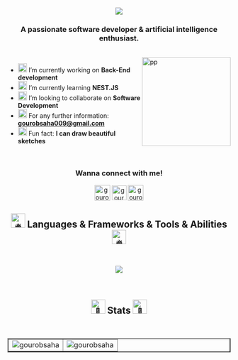 <h1 align="center">
  <a href="https://git.io/typing-svg">
    <img src="https://readme-typing-svg.herokuapp.com/?font=Rubik+Doodle+Shadow&size=25&pause=1000&color=F78518&center=true&vCenter=true&random=false&width=450&lines=Hello,+There!+👋;+May+the+force+be+wtih+you!;&center=true&size=25">
  </a>
</h1>
<div align="center">
  
</div>
<h3 align="center">A passionate software developer & artificial intelligence enthusiast.</h3>
<br/>


<img align="right" width="200" src="https://i.ibb.co/16Yt9HN/Gourob-2.png" alt="pp" />

- <img src="https://fonts.gstatic.com/s/e/notoemoji/latest/1f680/512.gif" alt="🚀" height="20"> I’m currently working on **Back-End development**
- <img src="https://fonts.gstatic.com/s/e/notoemoji/latest/1f331/512.gif" alt="🌱" height="20"> I’m currently learning **NEST.JS**
- <img src="https://fonts.gstatic.com/s/e/notoemoji/latest/270c_1f3fc/512.gif" alt="✌" height="20"> I’m looking to collaborate on **Software Development**
- <img src="https://fonts.gstatic.com/s/e/notoemoji/latest/1f6ce_fe0f/512.gif" alt="🛎" height="20"> For any further information: **gourobsaha009@gmail.com**
- <img src="https://fonts.gstatic.com/s/e/notoemoji/latest/1f48e/512.gif" alt="💎" height="20"> Fun fact: **I can draw beautiful sketches**

<br/>
<h3 align="center">Wanna connect with me!</h3>
<p align="center">
<a href="https://www.linkedin.com/in/gourob-saha-surjo-632751200/" target="_blank"><img align="center" src="https://img.icons8.com/color/48/000000/linkedin.png" alt="gourob-saha-632751200" width="35" /></a>
<a href="https://fb.com/surjo.saha.547" target="_blank"><img align="center" src="https://img.icons8.com/fluency/48/000000/facebook-new.png" alt="gourob-saha-632751200" width="33" /></a>
<a href="https://instagram.com/gourob_saha" target="_blank"><img align="center" src="https://img.icons8.com/fluency/48/000000/instagram-new.png" alt="gourob_saha" width="35" /></a>
</p>
<h2 align="center"><img src="https://fonts.gstatic.com/s/e/notoemoji/latest/1f525/512.gif" alt="🔥" width="32" height="32"> Languages & Frameworks & Tools & Abilities <img src="https://fonts.gstatic.com/s/e/notoemoji/latest/1f525/512.gif" alt="🔥" width="32" height="32"></h2>
<br>
<p align="center">
  <a href="https://skillicons.dev">
    <img src="https://skillicons.dev/icons?i=js,ts,react,nestjs,styledcomponents,tailwind,nodejs,express,nestjs,mongodb,firebase,vercel,java,python,c,cs,mysql,vscode,postman,androidstudio,eclipse,github,ai,ps" />
  </a>
</p>
<br>
<h2 align="center"><img src="https://fonts.gstatic.com/s/e/notoemoji/latest/1f31f/512.gif" alt="🌟" width="32" height="32"> Stats <img src="https://fonts.gstatic.com/s/e/notoemoji/latest/1f31f/512.gif" alt="🌟" width="32" height="32"></h2>
<br>

<table align="center" border="2">
    <td><img align="center" src="https://denvercoder1-github-readme-stats.vercel.app/api?username=GourobSaha&show_icons=true&count_private=true&locale=en&theme=codeSTACKr&hide_border=true" alt="gourobsaha" /></td>
    <td><img align="center" src="https://github-readme-streak-stats.herokuapp.com/?user=gourobsaha&count_private=true&theme=codeSTACKr&hide_border=true" alt="gourobsaha"/></td>
</table> 

